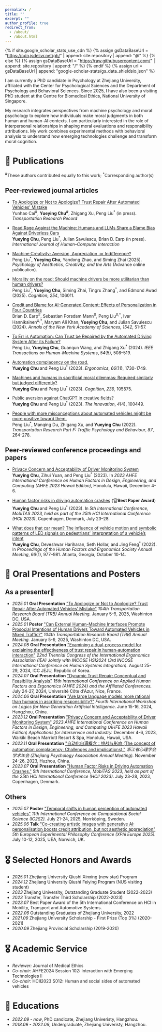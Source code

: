 ```yaml
---
permalink: /
title: ""
excerpt: ""
author_profile: true
redirect_from: 
  - /about/
  - /about.html
---
```


{% if site.google_scholar_stats_use_cdn %}
{% assign gsDataBaseUrl = "https://cdn.jsdelivr.net/gh/" | append: site.repository | append: "@" %}
{% else %}
{% assign gsDataBaseUrl = "https://raw.githubusercontent.com/" | append: site.repository | append: "/" %}
{% endif %}
{% assign url = gsDataBaseUrl | append: "google-scholar-stats/gs_data_shieldsio.json" %}

<span class='anchor' id='about-me'></span>
I am currently a PhD candidate in Psychology at Zhejiang University, affiliated with the Center for Psychological Sciences and the Department of Psychology and Behavioral Sciences. Since 2025, I have also been a visiting PhD student at the Centre for Biomedical Ethics, National University of Singapore.

My research integrates perspectives from machine psychology and moral psychology to explore how individuals make moral judgments in both human and human–AI contexts. I am particularly interested in the role of interpersonal relationships in shaping moral evaluations and responsibility attributions. My work combines experimental methods with behavioral analysis to understand how emerging technologies challenge and transform moral cognition.

# 📝 Publications
<sup>#</sup>These authors contributed equally to this work; <sup>\*</sup>Corresponding author(s)
## Peer-reviewed journal articles
- [To Apologize or Not to Apologize? Trust Repair After Automated Vehicles' Mistake](https://doi.org/10.1177/03611981251355535)  
Yunhao Cai<sup>#</sup>, **Yueying Chu<sup>#</sup>**, Zhigang Xu, Peng Liu<sup>\*</sup> (in press). *Transportation Research Record*

- [Road Rage Against the Machine: Humans and LLMs Share a Blame Bias Against Driverless Cars](https://doi.org/10.1080/10447318.2025.2526593)  
**Yueying Chu**, Peng Liu<sup>\*</sup>, Julian Savulescu, Brian D. Earp (in press). *International Journal of Human–Computer Interaction*

- [Machine Creativity: Aversion, Appreciation, or Indifference?](https://psycnet.apa.org/doi/10.1037/aca0000739)  
Peng Liu<sup>\*</sup>, **Yueying Chu**, Yandong Zhao, and Siming Zhai (2025). *Psychology of Aesthetics, Creativity, and the Arts* (Advance online publication).

- [Morality on the road: Should machine drivers be more utilitarian than human drivers?](https://doi.org/10.1016/j.cognition.2024.106011)  
Peng Liu<sup>\*</sup>, **Yueying Chu**, Siming Zhai, Tingru Zhang<sup>\*</sup>, and Edmond Awad (2025). *Cognition*, *254*, 106011.

- [Credit and Blame for AI-Generated Content: Effects of Personalization in Four Countries](https://doi.org/10.1111/nyas.15258)  
Brian D. Earp<sup>#</sup>, Sebastian Porsdam Mann<sup>#</sup>, Peng Liu<sup>#,\*</sup>, Ivar Hannikainen<sup>#,\*</sup>, Maryam Ali Khan, **Yueying Chu**, and Julian Savulescu (2024). *Annals of the New York Academy of Sciences*, *1542*, 51-57.

- [To Err is Automation: Can Trust be Repaired by the Automated Driving System After its Failure?](https://doi.org/10.1109/THMS.2024.3434680)  
Peng Liu, **Yueying Chu**, Guanqun Wang, and Zhigang Xu<sup>\*</sup> (2024). *IEEE Transactions on Human-Machine Systems*, *54*(5), 508–519.

- [Automation complacency on the road.](https://doi.org/10.1080/00140139.2023.2210793)  
**Yueying Chu** and Peng Liu<sup>\*</sup> (2023). *Ergonomics*, *66*(11), 1730-1749.

- [Machines and humans in sacrificial moral dilemmas: Required similarly but judged differently?](https://doi.org/10.1016/j.cognition.2023.105575)  
**Yueying Chu** and Peng Liu<sup>\*</sup> (2023). *Cognition*, *239*, 105575.

- [Public aversion against ChatGPT in creative fields?](https://doi.org/10.1016/j.xinn.2023.100449)  
**Yueying Chu** and Peng Liu<sup>\*</sup> (2023). *The Innovation*, *4*(4), 100449.

- [People with more misconceptions about automated vehicles might be more positive toward them.](https://doi.org/10.1016/j.trf.2022.04.010)  
Peng Liu<sup>\*</sup>, Manqing Du, Zhigang Xu, and **Yueying Chu** (2022). *Transportation Research Part F: Traffic Psychology and Behaviour*, *87*, 264-278.

## Peer-reviewed conference proceedings and papers
- [Privacy Concern and Acceptability of Driver Monitoring System](https://doi.org/10.54941/ahfe1004419)  
**Yueying Chu**, Zihui Yuan, and Peng Liu<sup>\*</sup> (2023). In *2023 AHFE International Conference on Human Factors in Design, Engineering, and Computing (AHFE 2023 Hawaii Edition)*, Honolulu, Hawaii, December 4-6.

- [Human factor risks in driving automation crashes](https://doi.org/10.1007/978-3-031-35678-0_1) (🏆**Best Paper Award**)  
**Yueying Chu** and Peng Liu<sup>\*</sup> (2023). In *5th International Conference, MobiTAS 2023, held as part of the 25th HCI International Conference (HCII 2023)*, Copenhagen, Denmark, July 23–28.

- [What does that car mean? The influence of vehicle motion and symbolic patterns of LED signals on pedestrians’ interpretation of a vehicle’s intent](https://doi.org/10.1177/1071181322661390)  
**Yueying Chu**, Deveshwar Hariharan, Seth Hollar, and Jing Feng<sup>\*</sup> (2022). In *Proceedings of the Human Factors and Ergonomics Society Annual Meeting*, *66*(1), 977–981. Atlanta, Georgia, October 10-14.

# 💬 Oral Presentations and Posters
## As a presenter🎤
- *2025.01* **Oral Presentation** <u>"To Apologize or Not to Apologize? Trust Repair After Automated Vehicles’ Mistake"</u> *104th Transportation Research Board (TRB) Annual Meeting.* January 5-9, 2025, Washinton DC, USA.
- *2025.01* **Poster** <u>"Can External Human-Machine Interfaces Promote Prosocial Intentions of Human Drivers Toward Automated Vehicles in Mixed Traffic?"</u> *104th Transportation Research Board (TRB) Annual Meeting.* January 5-9, 2025, Washinton DC, USA.
- *2024.08* **Oral Presentation** <u>"Examining a dual-process model for explaining the effectiveness of trust repair in human-automation interaction"</u> *22nd Triennial Congress of the International Ergonomics Association (IEA) Jointly with INCOSE HSI2024 (3rd INCOSE International Conference on Human Systems Integration).* August 25-29, 2024, ICC JEJU, Republic of Korea.
- *2024.07* **Oral Presentation** <u>"Dynamic Trust Repair: Conceptual and Feasibility Analysis"</u> *15th International Conference on Applied Human Factors and Ergonomics (AHFE 2024) and the Affiliated Conferences.* July 24-27, 2024, Université Côte d'Azur, Nice, France.
- *2024.06* **Oral Presentation** <u>"Are large language models more rational than humans in ascribing responsibility?"</u> *Fourth International Workshop on Logics for New-Generation Artificial Intelligence.* June 15-16, 2024, Hangzhou, China.
- *2023.12* **Oral Presentation** <u>"Privacy Concern and Acceptability of Driver Monitoring System"</u> *2023 AHFE International Conference on Human Factors in Design, Engineering, and Computing (AHFE 2023 Hawaii Edition) Applications for Interservice and Industry.* December 4-6, 2023, Waikiki Beach Marriott Resort & Spa, Honolulu, Hawaii, USA.
- *2023.11* **Oral Presentation** <u>"自动化自满概念：挑战与影响 (The concept of automation complacency: Challenges and implications)."</u> *浙江省心理学会学术年会 (Zhejiang Psychology Association Annual Meeting).* November 24-26, 2023, Huzhou, China.
- *2023.07* **Oral Presentation** <u>"Human Factor Risks in Driving Automation Crashes."</u> *5th International Conference, MobiTAS 2023, held as part of the 25th HCI International Conference (HCII 2023).* July 23–28, 2023, Copenhagen, Denmark.
## Others
- *2025.07* **Poster** <u>"Temporal shifts in human perception of automated vehicles"</u> *11th International Conference on Computational Social Science (IC2S2).* July 21-24, 2025, Norrköping, Sweden.
- *2025.06* **Talk** <u>"Co-creating artistic images with generative AI: personalisation boosts credit attribution, but not aesthetic appreciation"</u> *5th European Experimental Philosophy Conference (XPhi Europe 2025).* July 10-12, 2025, UEA, Norwich, UK.

# 🎖 Selected Honors and Awards
- *2025.01* Zhejiang University Qiushi Xinxing (new star) Program
- *2024.12* Zhejiang University Qiushi Feiying Program (NUS visiting student)
- *2023* Zhejiang University, Outstanding Graduate Student (2022-2023)
- *2023* Transfer, Transfer Third Scholarship (2022-2023)
- *2023.07* Best Paper Award of the 5th International Conference on HCI in Mobility, Transport and Automotive Systems.
- *2022.06* Outstanding Graduates of Zhejiang University, 2022
- *2021.09* Zhejiang University Scholarship - First Prize (Top 3%) (2020-2021)
- *2020.09* Zhejiang Provincial Scholarship (2019-2020)

# 🎖 Academic Service
- *Reviewer:* Journal of Medical Ethics
- *Co-chair:* AHFE2024 Session 102: Interaction with Emerging Technologies II
- *Co-chair:* HCII2023 S012: Human and social sides of automated vehicles

# 📖 Educations
- *2022.09 - now*, PhD candicate, Zhejiang Univeristy, Hangzhou. 
- *2018.09 - 2022.06*, Undergraduate, Zhejiang Univeristy, Hangzhou.
